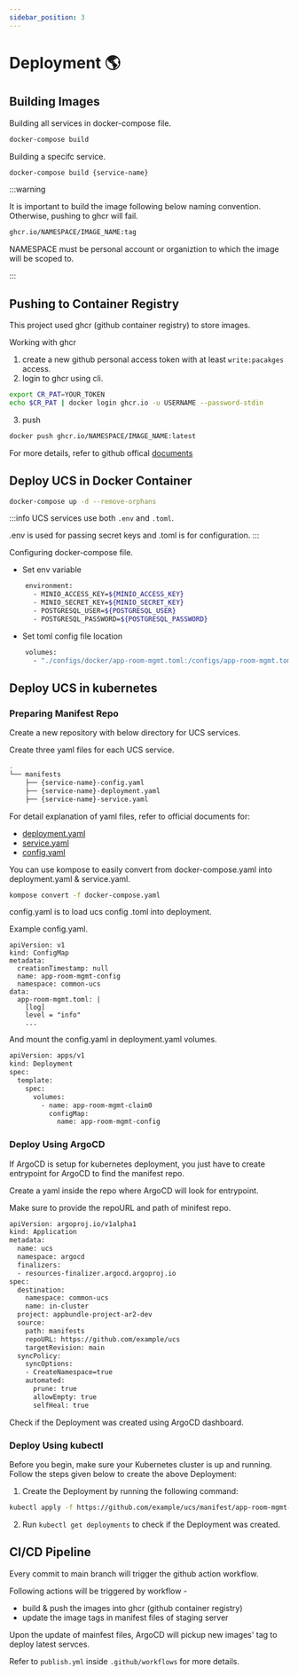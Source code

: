```yaml
---
sidebar_position: 3
---
```


# Deployment 🌎

## Building Images

Building all services in docker-compose file.
```bash
docker-compose build
```

Building a specifc service.
```bash
docker-compose build {service-name}
```

:::warning

It is important to build the image following below naming convention.
Otherwise, pushing to ghcr will fail.

```bash
ghcr.io/NAMESPACE/IMAGE_NAME:tag
```

NAMESPACE must be personal account or organiztion to which the image will be scoped to.

:::

## Pushing to Container Registry

This project used ghcr (github container registry) to store images.

Working with ghcr
1. create a new github personal access token with at least ```write:pacakges``` access.
2. login to ghcr using cli.
```bash
export CR_PAT=YOUR_TOKEN
echo $CR_PAT | docker login ghcr.io -u USERNAME --password-stdin
```
3. push
```bash
docker push ghcr.io/NAMESPACE/IMAGE_NAME:latest
```

For more details, refer to github offical [documents](https://docs.github.com/en/packages/working-with-a-github-packages-registry/working-with-the-container-registry)

## Deploy UCS in Docker Container

```bash
docker-compose up -d --remove-orphans
```

:::info
UCS services use both ```.env``` and ```.toml```.

.env is used for passing secret keys and .toml is for configuration.
:::

Configuring docker-compose file.
- Set env variable
```bash
    environment:
      - MINIO_ACCESS_KEY=${MINIO_ACCESS_KEY}
      - MINIO_SECRET_KEY=${MINIO_SECRET_KEY}
      - POSTGRESQL_USER=${POSTGRESQL_USER}
      - POSTGRESQL_PASSWORD=${POSTGRESQL_PASSWORD}
```
- Set toml config file location
```bash
    volumes:
      - "./configs/docker/app-room-mgmt.toml:/configs/app-room-mgmt.toml"
```

## Deploy UCS in kubernetes

### Preparing Manifest Repo

Create a new repository with below directory for UCS services.

Create three yaml files for each UCS service.

```bash
.
└── manifests
    ├── {service-name}-config.yaml
    ├── {service-name}-deployment.yaml
    ├── {service-name}-service.yaml
```

For detail explanation of yaml files, refer to official documents for: 
-   [deployment.yaml](https://kubernetes.io/docs/concepts/workloads/controllers/deployment/)
-   [service.yaml](https://kubernetes.io/docs/concepts/services-networking/service/)
-   [config.yaml](https://kubernetes.io/docs/concepts/configuration/configmap/)

You can use kompose to easily convert from docker-compose.yaml into deployment.yaml & service.yaml.

```bash
kompose convert -f docker-compose.yaml
```

config.yaml is to load ucs config .toml into deployment.

Example config.yaml.

```
apiVersion: v1
kind: ConfigMap
metadata:
  creationTimestamp: null
  name: app-room-mgmt-config
  namespace: common-ucs
data:
  app-room-mgmt.toml: |
    [log]
    level = "info"
    ...
```

And mount the config.yaml in deployment.yaml volumes.

```bash
apiVersion: apps/v1
kind: Deployment
spec:
  template:
    spec:
      volumes:
        - name: app-room-mgmt-claim0
          configMap:
            name: app-room-mgmt-config

```

### Deploy Using ArgoCD

If ArgoCD is setup for kubernetes deployment, you just have to create entrypoint for ArgoCD to find the manifest repo.

Create a yaml inside the repo where ArgoCD will look for entrypoint.

Make sure to provide the repoURL and path of minifest repo.

```bash
apiVersion: argoproj.io/v1alpha1
kind: Application
metadata:
  name: ucs
  namespace: argocd
  finalizers:
  - resources-finalizer.argocd.argoproj.io
spec:
  destination:
    namespace: common-ucs
    name: in-cluster
  project: appbundle-project-ar2-dev
  source:
    path: manifests
    repoURL: https://github.com/example/ucs
    targetRevision: main
  syncPolicy:
    syncOptions:
    - CreateNamespace=true
    automated:
      prune: true
      allowEmpty: true
      selfHeal: true
```

Check if the Deployment was created using ArgoCD dashboard.

### Deploy Using kubectl

Before you begin, make sure your Kubernetes cluster is up and running. Follow the steps given below to create the above Deployment:

1.  Create the Deployment by running the following command:

```bash
kubectl apply -f https://github.com/example/ucs/manifest/app-room-mgmt-deployment.yaml
```

2.  Run ```kubectl get deployments``` to check if the Deployment was created.

## CI/CD Pipeline

Every commit to main branch will trigger the github action workflow.

Following actions will be triggered by workflow -
- build & push the images into ghcr (github container registry)
- update the image tags in manifest files of staging server

Upon the update of mainfest files, ArgoCD will pickup new images' tag to deploy latest servces. 

Refer to ```publish.yml``` inside ```.github/workflows``` for more details.
